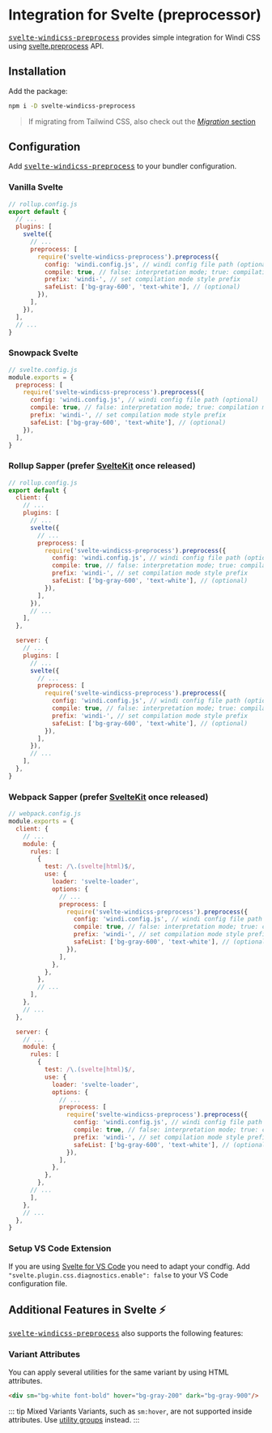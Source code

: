 [utility groups]: /guide/features/
[svelte-windicss-preprocess]: https://github.com/windicss/svelte-windicss-preprocess
[migration]: /guide/migration

# Integration for Svelte (preprocessor)

<kbd>[svelte-windicss-preprocess]</kbd> provides simple integration for Windi CSS using [svelte.preprocess](https://svelte.dev/docs#svelte_preprocess) API.

## Installation

Add the package:

```bash
npm i -D svelte-windicss-preprocess
```

> If migrating from Tailwind CSS, also check out the [_Migration_ section][migration]

## Configuration

Add <kbd>[svelte-windicss-preprocess]</kbd> to your bundler configuration.

### Vanilla Svelte

```js
// rollup.config.js
export default {
  // ...
  plugins: [
    svelte({
      // ...
      preprocess: [
        require('svelte-windicss-preprocess').preprocess({
          config: 'windi.config.js', // windi config file path (optional)
          compile: true, // false: interpretation mode; true: compilation mode (optional)
          prefix: 'windi-', // set compilation mode style prefix
          safeList: ['bg-gray-600', 'text-white'], // (optional)
        }),
      ],
    }),
  ],
  // ...
}
```

### Snowpack Svelte

```js
// svelte.config.js
module.exports = {
  preprocess: [
    require('svelte-windicss-preprocess').preprocess({
      config: 'windi.config.js', // windi config file path (optional)
      compile: true, // false: interpretation mode; true: compilation mode (optional)
      prefix: 'windi-', // set compilation mode style prefix
      safeList: ['bg-gray-600', 'text-white'], // (optional)
    }),
  ],
}
```

### Rollup Sapper (prefer [SvelteKit](https://next.windicss.org/guide/integrations/svelte-kit.html) once released)

```js
// rollup.config.js
export default {
  client: {
    // ...
    plugins: [
      // ...
      svelte({
        // ...
        preprocess: [
          require('svelte-windicss-preprocess').preprocess({
            config: 'windi.config.js', // windi config file path (optional)
            compile: true, // false: interpretation mode; true: compilation mode (optional)
            prefix: 'windi-', // set compilation mode style prefix
            safeList: ['bg-gray-600', 'text-white'], // (optional)
          }),
        ],
      }),
      // ...
    ],
  },

  server: {
    // ...
    plugins: [
      // ...
      svelte({
        // ...
        preprocess: [
          require('svelte-windicss-preprocess').preprocess({
            config: 'windi.config.js', // windi config file path (optional)
            compile: true, // false: interpretation mode; true: compilation mode (optional)
            prefix: 'windi-', // set compilation mode style prefix
            safeList: ['bg-gray-600', 'text-white'], // (optional)
          }),
        ],
      }),
      // ...
    ],
  },
}
```

### Webpack Sapper (prefer [SvelteKit](https://next.windicss.org/guide/integrations/svelte-kit.html) once released)

```js
// webpack.config.js
module.exports = {
  client: {
    // ...
    module: {
      rules: [
        {
          test: /\.(svelte|html)$/,
          use: {
            loader: 'svelte-loader',
            options: {
              // ...
              preprocess: [
                require('svelte-windicss-preprocess').preprocess({
                  config: 'windi.config.js', // windi config file path (optional)
                  compile: true, // false: interpretation mode; true: compilation mode (optional)
                  prefix: 'windi-', // set compilation mode style prefix
                  safeList: ['bg-gray-600', 'text-white'], // (optional)
                }),
              ],
            },
          },
        },
        // ...
      ],
    },
    // ...
  },

  server: {
    // ...
    module: {
      rules: [
        {
          test: /\.(svelte|html)$/,
          use: {
            loader: 'svelte-loader',
            options: {
              // ...
              preprocess: [
                require('svelte-windicss-preprocess').preprocess({
                  config: 'windi.config.js', // windi config file path (optional)
                  compile: true, // false: interpretation mode; true: compilation mode (optional)
                  prefix: 'windi-', // set compilation mode style prefix
                  safeList: ['bg-gray-600', 'text-white'], // (optional)
                }),
              ],
            },
          },
        },
      // ...
      ],
    },
    // ...
  },
}

```

### Setup VS Code Extension

If you are using [Svelte for VS Code](https://marketplace.visualstudio.com/items?itemName=svelte.svelte-vscode) you need to adapt your condfig.
Add `"svelte.plugin.css.diagnostics.enable": false` to your VS Code configuration file.

## Additional Features in Svelte  ⚡️

<kbd>[svelte-windicss-preprocess](https://github.com/windicss/svelte-windicss-preprocess)</kbd> also supports the following features:

### Variant Attributes

You can apply several utilities for the same variant by using HTML attributes.

```html
<div sm="bg-white font-bold" hover="bg-gray-200" dark="bg-gray-900"/>
```

::: tip Mixed Variants
Variants, such as `sm:hover`, are not supported inside attributes. Use [utility groups] instead.
:::
